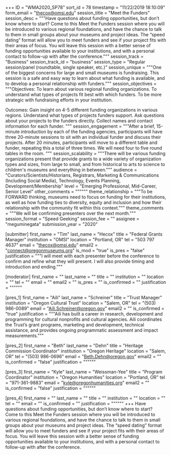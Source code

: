 +++
ID = "WMA2020_SP78"
sort_id = 78
timestamp = "11/22/2019 18:10:09"
form_email = "thecox@omsi.edu"
session_title = "Meet the Funders"
session_desc = """Have questions about funding opportunities, but don’t know where to start? Come to this Meet the Funders session where you will be introduced to various regional foundations, and have the chance to talk to them in small groups about your museums and project ideas. The “speed dating” format will allow you to meet funders and see if your project fits with their areas of focus. You will leave this session with a better sense of funding opportunities available to your institutions, and with a personal contact to follow-up with after the conference."""
session_track = "Business"
session_track_id = "business"
session_type = "Regular session/panel (roundtable, single speaker, etc.)"
session_unique = """One of the biggest concerns for large and small museums is fundraising. This session is a safe and easy way to learn about what funding is available, and to develop a personal relationship with funders."""
session_objectives = """Objectives:
To learn about various regional funding organizations.
To understand what types of projects fit best with which funders.
To be more strategic with fundraising efforts in your institution.

Outcomes:
Gain insight on 4-5 different funding organizations in various regions.
Understand what types of projects funders support.
Ask questions about your projects to the funders directly.
Collect names and contact information for each funder.
"""
session_engagement = """After a brief, 15-minute introduction by each of the funding agencies, participants will have three 20-minute sessions to sit with an individual funder and discuss their projects. After 20 minutes, participants will move to a different table and funder, repeating this a total of three times.
We will need four to five round tables in the room.
"""
session_scalability = """There will be various funding organizations present that provide grants to a wide variety of organization types and sizes, from large to small, and from historical to arts to science to children's museums and everything in between."""
audience = "Curators/Scientists/Historians, Registrars, Marketing & Communications (Including Social Media), Technology, Events Planning, Development/Membership"
level = "Emerging Professional, Mid-Career, Senior Level"
other_comments = """"""
theme_relationship = """To be FORWARD thinking, museums need to focus on funding for their institutions, as well as how funding ties to diversity, equity and inclusion and how their relationship with the community fit within this context."""
theme_comments = """We will be confirming presenters over the next month."""
session_format = "Speed Geeking"
session_fee = ""
assignee = "meguminegata"
submission_year = "2020"

[submitter]
first_name = "Tim"
last_name = "Hecox"
title = "Federal Grants Manager"
institution = "OMSI"
location = "Portland, OR"
tel = "503 797 4637"
email = "thecox@omsi.edu"
email2 = "connect@oregonmuseums.org"
is_mod = "true"
is_pres = "false"
justification = """I will meet with each presenter before the conference to confirm and refine what they will present. I will also provide timing and introduction and ending."""

[moderator]
first_name = ""
last_name = ""
title = ""
institution = ""
location = ""
tel = ""
email = ""
email2 = ""
is_pres = ""
is_confirmed = ""
justification = """"""

[pres_1]
first_name = "Aili"
last_name = "Schreiner"
title = "Trust Manager"
institution = "Oregon Cultural Trust"
location = "Salem, OR"
tel = "(503) 986-0089"
email = "Aili.Schreiner@oregon.gov"
email2 = ""
is_confirmed = "true"
justification = """Aili has built a career in research, development and programming for cultural nonprofits and cultural agencies. Aili coordinates the Trust’s grant programs, marketing and development, technical assistance, and provides ongoing programmatic assessment and impact measurements."""

[pres_2]
first_name = "Beth"
last_name = "Dehn"
title = "Heritage Commission Coordinator"
institution = "Oregon Heritage"
location = "Salem, OR"
tel = "(503) 986-0696"
email = "Beth.Dehn@oregon.gov"
email2 = ""
is_confirmed = "false"
justification = """"""

[pres_3]
first_name = "Kyle"
last_name = "Weissman-Yee"
title = "Program Coordinator"
institution = "Oregon Humanities"
location = "Portland, OR"
tel = "971-361-9883"
email = "kyle@oregonhumanities.org"
email2 = ""
is_confirmed = "false"
justification = """"""

[pres_4]
first_name = ""
last_name = ""
title = ""
institution = ""
location = ""
tel = ""
email = ""
is_confirmed = ""
justification = """"""
+++
Have questions about funding opportunities, but don’t know where to start? Come to this Meet the Funders session where you will be introduced to various regional foundations, and have the chance to talk to them in small groups about your museums and project ideas. The “speed dating” format will allow you to meet funders and see if your project fits with their areas of focus. You will leave this session with a better sense of funding opportunities available to your institutions, and with a personal contact to follow-up with after the conference.